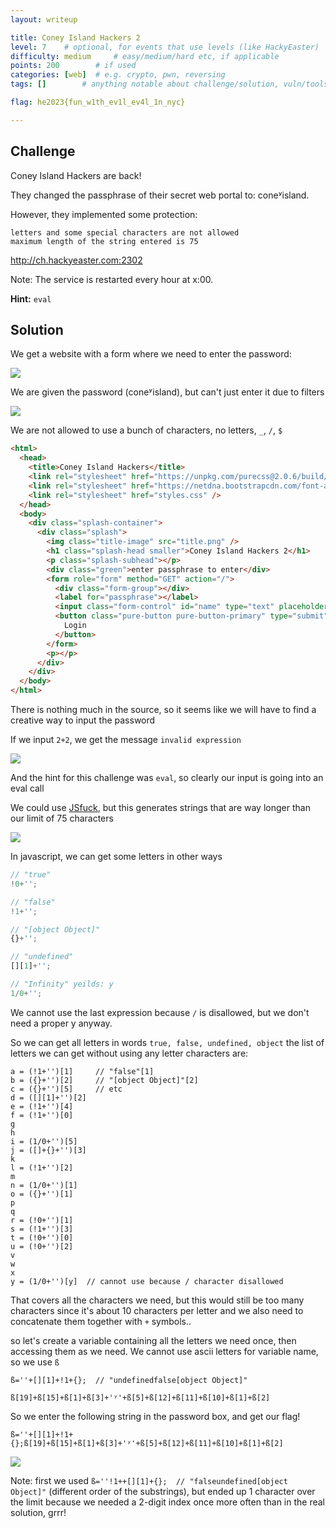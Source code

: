 ```yaml
---
layout: writeup

title: Coney Island Hackers 2
level: 7    # optional, for events that use levels (like HackyEaster)
difficulty: medium     # easy/medium/hard etc, if applicable
points: 200        # if used
categories: [web]  # e.g. crypto, pwn, reversing
tags: []        # anything notable about challenge/solution, vuln/tools/etc

flag: he2023{fun_w1th_ev1l_ev4l_1n_nyc}

---
```


## Challenge

Coney Island Hackers are back!

They changed the passphrase of their secret web portal to: coneʸisland.

However, they implemented some protection:

    letters and some special characters are not allowed
    maximum length of the string entered is 75

http://ch.hackyeaster.com:2302

Note: The service is restarted every hour at x:00.

**Hint:** `eval`

## Solution

We get a website with a form where we need to enter the password:

![](writeupfiles/coney-form.png)

We are given the password (coneʸisland), but can't just enter it due to filters

![](writeupfiles/coney-noletter.png)

We are not allowed to use a bunch of characters,  no letters, `_`, `/`, `$`




```html
<html>
  <head>
    <title>Coney Island Hackers</title>
    <link rel="stylesheet" href="https://unpkg.com/purecss@2.0.6/build/pure-min.css" integrity="sha384-Uu6IeWbM+gzNVXJcM9XV3SohHtmWE+3VGi496jvgX1jyvDTXfdK+rfZc8C1Aehk5" crossorigin="anonymous" />
    <link rel="stylesheet" href="https://netdna.bootstrapcdn.com/font-awesome/4.0.3/css/font-awesome.css" />
    <link rel="stylesheet" href="styles.css" />
  </head>
  <body>
    <div class="splash-container">
      <div class="splash">
        <img class="title-image" src="title.png" />
        <h1 class="splash-head smaller">Coney Island Hackers 2</h1>
        <p class="splash-subhead"></p>
        <div class="green">enter passphrase to enter</div>
        <form role="form" method="GET" action="/">
          <div class="form-group"></div>
          <label for="passphrase"></label>
          <input class="form-control" id="name" type="text" placeholder="passphrase" name="passphrase" />
          <button class="pure-button pure-button-primary" type="submit" name="form">
            Login
          </button>
        </form>
        <p></p>
      </div>
    </div>
  </body>
</html>
```

There is nothing much in the source, so it seems like we will have to find a creative way to input the password

If we input `2+2`, we get the message `invalid expression`

![](writeupfiles/coney-invalid.png)

And the hint for this challenge was `eval`, so clearly our input is going into an eval call

We could use [JSfuck](http://www.jsfuck.com/#), but this generates strings that are way longer than our limit of 75 characters

![](writeupfiles/coney-length.png)


In javascript, we can get some letters in other ways


``` javascript
// "true"
!0+'';

// "false"
!1+'';

// "[object Object]"
{}+'';

// "undefined"
[][1]+'';

// "Infinity" yeilds: y
1/0+'';
```

We cannot use the last expression because `/` is disallowed, but we don't need a proper y anyway.

So we can get all letters in words `true, false, undefined, object` the list of letters we can get without using any letter characters are:

```
a = (!1+'')[1]     // "false"[1]
b = ({}+'')[2]     // "[object Object]"[2]
c = ({}+'')[5]     // etc
d = ([][1]+'')[2]
e = (!1+'')[4]
f = (!1+'')[0]
g
h
i = (1/0+'')[5]
j = ([]+{}+'')[3]
k
l = (!1+'')[2]
m
n = (1/0+'')[1]
o = ({}+'')[1]
p
q
r = (!0+'')[1]
s = (!1+'')[3]
t = (!0+'')[0]
u = (!0+'')[2]
v
w
x
y = (1/0+'')[y]  // cannot use because / character disallowed
```

That covers all the characters we need, but this would still be too many characters since it's about 10 characters per letter and we also need to concatenate them together with `+` symbols..

so let's create a variable containing all the letters we need once, then accessing them as we need. We cannot use ascii letters for variable name, so we use `ß`

```
ß=''+[][1]+!1+{};  // "undefinedfalse[object Object]"

ß[19]+ß[15]+ß[1]+ß[3]+'ʸ'+ß[5]+ß[12]+ß[11]+ß[10]+ß[1]+ß[2]
```

So we enter the following string in the password box, and get our flag!

```
ß=''+[][1]+!1+{};ß[19]+ß[15]+ß[1]+ß[3]+'ʸ'+ß[5]+ß[12]+ß[11]+ß[10]+ß[1]+ß[2]
```

![](writeupfiles/coney-success.png)


Note: first we used `ß=''!1++[][1]+{};  // "falseundefined[object Object]"` (different order of the substrings), but ended up 1 character over the limit because we needed a 2-digit index once more often than in the real solution, grrr!


